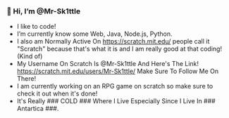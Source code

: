### 👋 Hi, I’m @Mr-Sk1ttle
- I like to code!
- I’m currently know some Web, Java, Node.js, Python.
- I also am Normally Active On https://scratch.mit.edu/ people call it "Scratch" because that's what it is and I am really good at that coding! (Kind of)
- My Username On Scratch Is @Mr-Sk1ttle And Here's The Link! https://scratch.mit.edu/users/Mr-Sk1ttle/ Make Sure To Follow Me On There!
- I am currently working on an RPG game on scratch so make sure to check it out when it's done!
- It's Really ### COLD ### Where I Live Especially Since I Live In ### Antartica ###.
